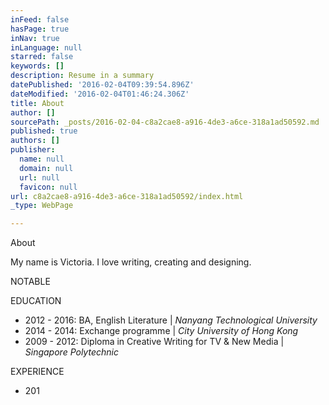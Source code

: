```yaml
---
inFeed: false
hasPage: true
inNav: true
inLanguage: null
starred: false
keywords: []
description: Resume in a summary
datePublished: '2016-02-04T09:39:54.896Z'
dateModified: '2016-02-04T01:46:24.306Z'
title: About
author: []
sourcePath: _posts/2016-02-04-c8a2cae8-a916-4de3-a6ce-318a1ad50592.md
published: true
authors: []
publisher:
  name: null
  domain: null
  url: null
  favicon: null
url: c8a2cae8-a916-4de3-a6ce-318a1ad50592/index.html
_type: WebPage

---
```

About

My name is Victoria. I love writing, creating and designing. 

NOTABLE 

EDUCATION

* 2012 - 2016: BA, English Literature | _Nanyang Technological University_
* 2014 - 2014: Exchange programme | _City University of Hong Kong_
* 2009 - 2012: Diploma in Creative Writing for TV & New Media | _Singapore Polytechnic_

EXPERIENCE

* 201